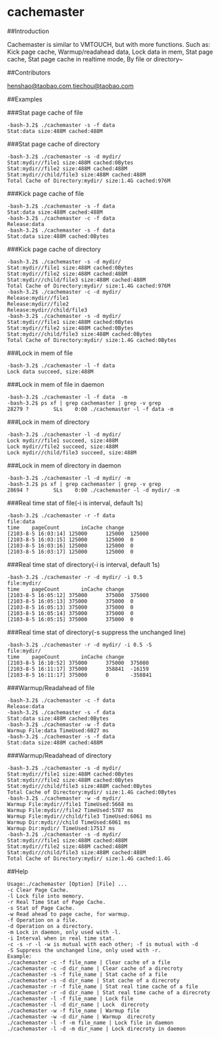 cachemaster
===========

##Introduction

Cachemaster is similar to VMTOUCH, but with more functions.
Such as:
Kick page cache,
Warmup/readahead data,
Lock data in mem,
Stat page cache,
Stat page cache in realtime mode,
By file or directory~

##Contributors

henshao@taobao.com,tiechou@taobao.com

##Examples

###Stat page cache of file

```shell
-bash-3.2$ ./cachemaster -s -f data
Stat:data size:488M cached:488M
```

###Stat page cache of directory

```shell
-bash-3.2$ ./cachemaster -s -d mydir/
Stat:mydir//file1 size:488M cached:0Bytes
Stat:mydir//file2 size:488M cached:488M
Stat:mydir//child/file3 size:488M cached:488M
Total Cache of Directory:mydir/ size:1.4G cached:976M
```

###Kick page cache of file

```shell
-bash-3.2$ ./cachemaster -s -f data
Stat:data size:488M cached:488M
-bash-3.2$ ./cachemaster -c -f data
Release:data
-bash-3.2$ ./cachemaster -s -f data
Stat:data size:488M cached:0Bytes
```

###Kick page cache of directory

```shell
-bash-3.2$ ./cachemaster -s -d mydir/
Stat:mydir//file1 size:488M cached:0Bytes
Stat:mydir//file2 size:488M cached:488M
Stat:mydir//child/file3 size:488M cached:488M
Total Cache of Directory:mydir/ size:1.4G cached:976M
-bash-3.2$ ./cachemaster -c -d mydir/
Release:mydir//file1
Release:mydir//file2
Release:mydir//child/file3
-bash-3.2$ ./cachemaster -s -d mydir/
Stat:mydir//file1 size:488M cached:0Bytes
Stat:mydir//file2 size:488M cached:0Bytes
Stat:mydir//child/file3 size:488M cached:0Bytes
Total Cache of Directory:mydir/ size:1.4G cached:0Bytes
```

###Lock in mem of file

```shell
-bash-3.2$ ./cachemaster -l -f data
Lock data succeed, size:488M
```

###Lock in mem of file in daemon

```shell
-bash-3.2$ ./cachemaster -l -f data  -m
-bash-3.2$ ps xf | grep cachemaster | grep -v grep
28279 ?        SLs    0:00 ./cachemaster -l -f data -m
```

###Lock in mem of directory

```shell
-bash-3.2$ ./cachemaster -l -d mydir/
Lock mydir//file1 succeed, size:488M
Lock mydir//file2 succeed, size:488M
Lock mydir//child/file3 succeed, size:488M
```

###Lock in mem of directory in daemon

```shell
-bash-3.2$ ./cachemaster -l -d mydir/ -m
-bash-3.2$ ps xf | grep cachemaster | grep -v grep
28694 ?        SLs    0:00 ./cachemaster -l -d mydir/ -m
```

###Real time stat of file(-i is interval, default 1s)

```shell
-bash-3.2$ ./cachemaster -r -f data
file:data
time    pageCount       inCache change
[2103-8-5 16:03:14] 125000      125000  125000
[2103-8-5 16:03:15] 125000      125000  0
[2103-8-5 16:03:16] 125000      125000  0
[2103-8-5 16:03:17] 125000      125000  0
```

###Real time stat of directory(-i is interval, default 1s)

```shell
-bash-3.2$ ./cachemaster -r -d mydir/ -i 0.5
file:mydir/
time    pageCount       inCache change
[2103-8-5 16:05:12] 375000      375000  375000
[2103-8-5 16:05:13] 375000      375000  0
[2103-8-5 16:05:13] 375000      375000  0
[2103-8-5 16:05:14] 375000      375000  0
[2103-8-5 16:05:15] 375000      375000  0
```

###Real time stat of directory(-s suppress the unchanged line)

```shell
-bash-3.2$ ./cachemaster -r -d mydir/ -i 0.5 -S
file:mydir/
time    pageCount       inCache change
[2103-8-5 16:10:52] 375000      375000  375000
[2103-8-5 16:11:17] 375000      358841  -16159
[2103-8-5 16:11:17] 375000      0       -358841
```

###Warmup/Readahead of file

```shell
-bash-3.2$ ./cachemaster -c -f data
Release:data
-bash-3.2$ ./cachemaster -s -f data
Stat:data size:488M cached:0Bytes
-bash-3.2$ ./cachemaster -w -f data
Warmup File:data TimeUsed:6027 ms
-bash-3.2$ ./cachemaster -s -f data
Stat:data size:488M cached:488M
```

###Warmup/Readahead of directory

```shell
-bash-3.2$ ./cachemaster -s -d mydir/
Stat:mydir//file1 size:488M cached:0Bytes
Stat:mydir//file2 size:488M cached:0Bytes
Stat:mydir//child/file3 size:488M cached:0Bytes
Total Cache of Directory:mydir/ size:1.4G cached:0Bytes
-bash-3.2$ ./cachemaster -w -d mydir/
Warmup File:mydir//file1 TimeUsed:5668 ms
Warmup File:mydir//file2 TimeUsed:5787 ms
Warmup File:mydir//child/file3 TimeUsed:6061 ms
Warmup Dir:mydir//child TimeUsed:6061 ms
Warmup Dir:mydir/ TimeUsed:17517 ms
-bash-3.2$ ./cachemaster -s -d mydir/
Stat:mydir//file1 size:488M cached:488M
Stat:mydir//file2 size:488M cached:488M
Stat:mydir//child/file3 size:488M cached:488M
Total Cache of Directory:mydir/ size:1.4G cached:1.4G
```

##Help

```shell
Usage:./cachemaster [Option] [File] ...
-c Clear Page Cache.
-l Lock file into memory.
-r Real Time Stat of Page Cache.
-s Stat of Page Cache.
-w Read ahead to page cache, for warmup.
-f Operation on a file.
-d Operation on a directory.
-m Lock in daemon, only used with -l.
-i Interval when in real time stat.
-c -s -r -l -w is mutual with each other; -f is mutual with -d
-S Suppress the unchanged line, only used with -r.
Example:
./cachemaster -c -f file_name | Clear cache of a file
./cachemaster -c -d dir_name | Clear cache of a direcroty
./cachemaster -s -f file_name | Stat cache of a file
./cachemaster -s -d dir_name | Stat cache of a direcroty
./cachemaster -r -f file_name | Stat real time cache of a file
./cachemaster -r -d dir_name | Stat real time cache of a direcroty
./cachemaster -l -f file_name | Lock file
./cachemaster -l -d dir_name | Lock  direcroty
./cachemaster -w -f file_name | Warmup file
./cachemaster -w -d dir_name | Warmup  direcroty
./cachemaster -l -f -m file_name | Lock file in daemon
./cachemaster -l -d -m dir_name | Lock direcroty in daemon
```
